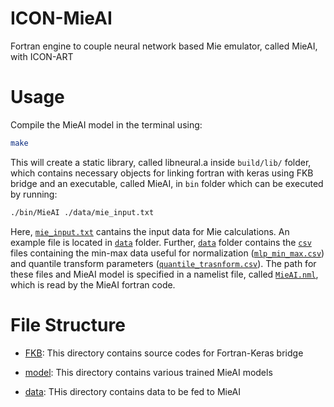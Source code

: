 # ICON-MieAI

Fortran engine to couple neural network based Mie emulator, called MieAI, with ICON-ART

# Usage

Compile the MieAI model in the terminal using:

```bash
make 
```

This will create a static library, called libneural.a inside `build/lib/` folder, which contains necessary objects for linking fortran with keras using FKB bridge and an executable, called MieAI, in `bin` folder which can be executed by running:

```bash
./bin/MieAI ./data/mie_input.txt 
```

Here, [`mie_input.txt`](./data/mie_input.txt) cantains the input data for Mie calculations. An example file is located in [`data`](./data) folder. Further, [`data`](./data) folder contains the [`csv`](./data) files containing the min-max data useful for normalization ([`mlp_min_max.csv`](./data/mlp_min_max.csv)) and quantile transform parameters ([`quantile_trasnform.csv`](./data/quantile_transform.csv)). The path for these files and MieAI model is specified in a namelist file, called [`MieAI.nml`](MieAI.nml), which is read by the MieAI fortran code.

# File Structure

- [FKB](./FKB): This directory contains source codes for Fortran-Keras bridge

- [model](./model): This directory contains various trained MieAI models

- [data](./data): THis directory contains data to be fed to MieAI